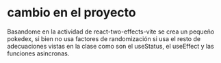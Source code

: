 # cambio en el proyecto

Basandome en la actividad de react-two-effects-vite se crea un pequeño pokedex, si bien no usa factores de randomización si usa el resto de adecuaciones vistas en la clase como son el useStatus, el useEffect y las funciones asincronas.
